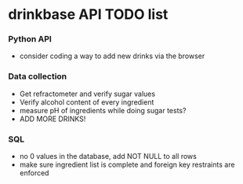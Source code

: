 # drinkbase API TODO list

### Python API
- consider coding a way to add new drinks via the browser

### Data collection
- Get refractometer and verify sugar values
- Verify alcohol content of every ingredient
- measure pH of ingredients while doing sugar tests?
- ADD MORE DRINKS!

### SQL
- no 0 values in the database, add NOT NULL to all rows
- make sure ingredient list is complete and foreign key restraints are
enforced

